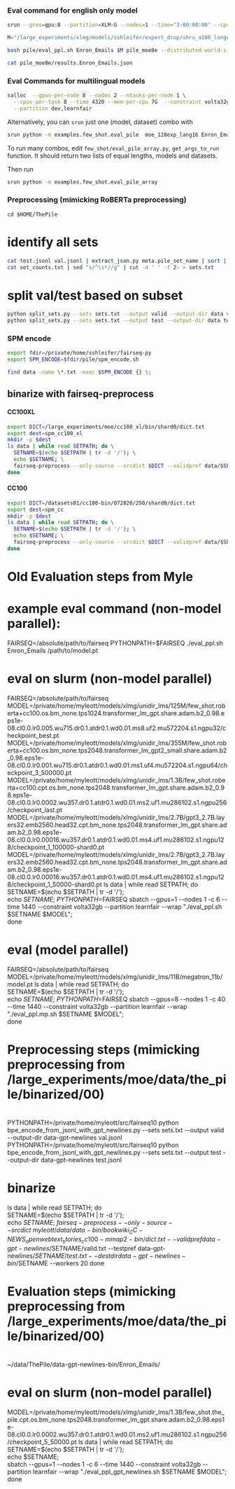 ### Eval command for english only model

```bash
srun --gres=gpu:8 --partition=XLM-G --nodes=1 --time="3-00:00:00" --cpus-per-task 64 --ntasks-per-node 1 --mem=400G --constraint volta32gb --pty /bin/zsh -l

M="/large_experiments/xlmg/models/sshleifer/expert_drop/shru_a100_longer.dl12.d2048.ngpu8/checkpoint_last_eval.pt"

bash pile/eval_ppl.sh Enron_Emails $M pile_moe8e --distributed-world-size 8 --is-moe

cat pile_moe8e/results.Enron_Emails.json

```



### Eval Commands for multilingual models

```bash
salloc  --gpus-per-node 8 --nodes 2 --ntasks-per-node 1 \
  --cpus-per-task 8 --time 4320 --mem-per-cpu 7G  --constraint volta32gb \
  --partition dev,learnfair
```



Alternatively, you can `srun` just one (model, dataset) combo with

```bash
srun python -m examples.few_shot.eval_pile  moe_128exp_lang16 Enron_Email
```

To run many combos,  edit `few_shot/eval_pile_array.py`, `get_args_to_run` function. It should return two lists of equal lengths, models and datasets.

Then run
```bash
srun python -m examples.few_shot.eval_pile_array 
```

###  Preprocessing (mimicking RoBERTa preprocessing)

```
cd $HOME/ThePile
```

# identify all sets
```bash
cat test.jsonl val.jsonl | extract_json.py meta.pile_set_name | sort | uniq -c > set_counts.txt
cat set_counts.txt | sed "s/^\s*//g" | cut -d ' ' -f 2- > sets.txt
```

# split val/test based on subset
```bash
python split_sets.py --sets sets.txt --output valid --output-dir data val.jsonl
python split_sets.py --sets sets.txt --output test --output-dir data test.jsonl
```

### SPM encode

```bash
export fdir=/private/home/sshleifer/fairseq-py
export SPM_ENCODE=$fdir/pile/spm_encode.sh

find data -name \*.txt -exec $SPM_ENCODE {} \;
```
## binarize with fairseq-preprocess
#### CC100XL
```bash
export DICT=/large_experiments/moe/cc100_xl/bin/shard0/dict.txt
export dest=spm_cc100_xl
mkdir -p $dest
ls data | while read SETPATH; do \
  SETNAME=$(echo $SETPATH | tr -d '/'); \
  echo $SETNAME; \
  fairseq-preprocess --only-source --srcdict $DICT --validpref data/$SETNAME/valid.txt.bpe --testpref data/$SETNAME/test.txt.bpe --destdir $dest/$SETNAME --workers 20
done
```

#### CC100
```bash
export DICT=/datasets01/cc100-bin/072820/250/shard0/dict.txt
export dest=spm_cc
mkdir -p $dest
ls data | while read SETPATH; do \
  SETNAME=$(echo $SETPATH | tr -d '/'); \
  echo $SETNAME; \
  fairseq-preprocess --only-source --srcdict $DICT --validpref data/$SETNAME/valid.txt.bpe --testpref data/$SETNAME/test.txt.bpe --destdir $dest/$SETNAME --workers 20
done
```



#  Old Evaluation steps from Myle


# example eval command (non-model parallel):
FAIRSEQ=/absolute/path/to/fairseq
PYTHONPATH=$FAIRSEQ ./eval_ppl.sh Enron_Emails /path/to/model.pt

# eval on slurm (non-model parallel)
FAIRSEQ=/absolute/path/to/fairseq
MODEL=/private/home/myleott/models/xlmg/unidir_lms/125M/few_shot.roberta+cc100.os.bm_none.tps1024.transformer_lm_gpt.share.adam.b2_0.98.eps1e-08.cl0.0.lr0.005.wu715.dr0.1.atdr0.1.wd0.01.ms8.uf2.mu572204.s1.ngpu32/checkpoint_best.pt
MODEL=/private/home/myleott/models/xlmg/unidir_lms/355M/few_shot.roberta+cc100.os.bm_none.tps2048.transformer_lm_gpt2_small.share.adam.b2_0.98.eps1e-08.cl0.0.lr0.001.wu715.dr0.1.atdr0.1.wd0.01.ms1.uf4.mu572204.s1.ngpu64/checkpoint_3_500000.pt
MODEL=/private/home/myleott/models/xlmg/unidir_lms/1.3B/few_shot.roberta+cc100.cpt.os.bm_none.tps2048.transformer_lm_gpt.share.adam.b2_0.98.eps1e-08.cl0.0.lr0.0002.wu357.dr0.1.atdr0.1.wd0.01.ms2.uf1.mu286102.s1.ngpu256/checkpoint_last.pt
MODEL=/private/home/myleott/models/xlmg/unidir_lms/2.7B/gpt3_2.7B.layers32.emb2560.head32.cpt.bm_none.tps2048.transformer_lm_gpt.share.adam.b2_0.98.eps1e-08.cl0.0.lr0.00016.wu357.dr0.1.atdr0.1.wd0.01.ms4.uf1.mu286102.s1.ngpu128/checkpoint_1_100000-shard0.pt
MODEL=/private/home/myleott/models/xlmg/unidir_lms/2.7B/gpt3_2.7B.layers32.emb2560.head32.cpt.bm_none.tps2048.transformer_lm_gpt.share.adam.b2_0.98.eps1e-08.cl0.0.lr0.00016.wu357.dr0.1.atdr0.1.wd0.01.ms4.uf1.mu286102.s1.ngpu128/checkpoint_1_50000-shard0.pt
ls data | while read SETPATH; do \
  SETNAME=$(echo $SETPATH | tr -d '/'); \
  echo $SETNAME; \
  PYTHONPATH=$FAIRSEQ sbatch --gpus=1 --nodes 1 -c 6 --time 1440 --constraint volta32gb --partition learnfair --wrap "./eval_ppl.sh $SETNAME $MODEL"; \
done

# eval (model parallel)
FAIRSEQ=/absolute/path/to/fairseq
MODEL=/private/home/myleott/models/xlmg/unidir_lms/11B/megatron_11b/model.pt
ls data | while read SETPATH; do \
  SETNAME=$(echo $SETPATH | tr -d '/'); \
  echo $SETNAME; \
  PYTHONPATH=$FAIRSEQ sbatch --gpus=8 --nodes 1 -c 40 --time 1440 --constraint volta32gb --partition learnfair --wrap "./eval_ppl.mp.sh $SETNAME $MODEL"; \
done


#
#  Preprocessing steps (mimicking preprocessing from /large_experiments/moe/data/the_pile/binarized/00)
#

PYTHONPATH=/private/home/myleott/src/fairseq10 python bpe_encode_from_jsonl_with_gpt_newlines.py --sets sets.txt --output valid --output-dir data-gpt-newlines val.jsonl
PYTHONPATH=/private/home/myleott/src/fairseq10 python bpe_encode_from_jsonl_with_gpt_newlines.py --sets sets.txt --output test --output-dir data-gpt-newlines test.jsonl

# binarize
ls data | while read SETPATH; do \
  SETNAME=$(echo $SETPATH | tr -d '/'); \
  echo $SETNAME; \
  fairseq-preprocess --only-source --srcdict ~myleott/data/data-bin/bookwiki_CC-NEWS_openwebtext_stories_cc100-mmap2-bin/dict.txt --validpref data-gpt-newlines/$SETNAME/valid.txt --testpref data-gpt-newlines/$SETNAME/test.txt --destdir data-gpt-newlines-bin/$SETNAME --workers 20
done

#
#  Evaluation steps (mimicking preprocessing from /large_experiments/moe/data/the_pile/binarized/00)
#

~/data/ThePile/data-gpt-newlines-bin/Enron_Emails/

# eval on slurm (non-model parallel)
MODEL=/private/home/myleott/models/xlmg/unidir_lms/1.3B/few_shot.the_pile.cpt.os.bm_none.tps2048.transformer_lm_gpt.share.adam.b2_0.98.eps1e-08.cl0.0.lr0.0002.wu357.dr0.1.atdr0.1.wd0.01.ms2.uf1.mu286102.s1.ngpu256/checkpoint_5_50000.pt
ls data | while read SETPATH; do \
  SETNAME=$(echo $SETPATH | tr -d '/'); \
  echo $SETNAME; \
  sbatch --gpus=1 --nodes 1 -c 6 --time 1440 --constraint volta32gb --partition learnfair --wrap "./eval_ppl_gpt_newlines.sh $SETNAME $MODEL"; \
done
